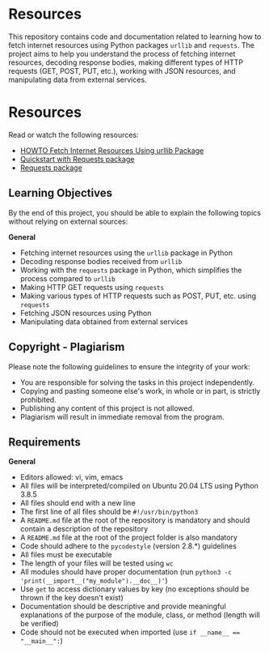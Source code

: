 # Resources

This repository contains code and documentation related to learning how to fetch internet resources using Python packages `urllib` and `requests`. The project aims to help you understand the process of fetching internet resources, decoding response bodies, making different types of HTTP requests (GET, POST, PUT, etc.), working with JSON resources, and manipulating data from external services.

# Resources

Read or watch the following resources:

- [HOWTO Fetch Internet Resources Using urllib Package](https://docs.python.org/3/howto/urllib2.html)
- [Quickstart with Requests package](https://requests.readthedocs.io/en/latest/)
- [Requests package](https://docs.python-requests.org/en/latest/)

## Learning Objectives

By the end of this project, you should be able to explain the following topics without relying on external sources:

**General**
- Fetching internet resources using the `urllib` package in Python
- Decoding response bodies received from `urllib`
- Working with the `requests` package in Python, which simplifies the process compared to `urllib`
- Making HTTP GET requests using `requests`
- Making various types of HTTP requests such as POST, PUT, etc. using `requests`
- Fetching JSON resources using Python
- Manipulating data obtained from external services

## Copyright - Plagiarism

Please note the following guidelines to ensure the integrity of your work:

- You are responsible for solving the tasks in this project independently.
- Copying and pasting someone else's work, in whole or in part, is strictly prohibited.
- Publishing any content of this project is not allowed.
- Plagiarism will result in immediate removal from the program.

## Requirements

**General**
- Editors allowed: vi, vim, emacs
- All files will be interpreted/compiled on Ubuntu 20.04 LTS using Python 3.8.5
- All files should end with a new line
- The first line of all files should be `#!/usr/bin/python3`
- A `README.md` file at the root of the repository is mandatory and should contain a description of the repository
- A `README.md` file at the root of the project folder is also mandatory
- Code should adhere to the `pycodestyle` (version 2.8.*) guidelines
- All files must be executable
- The length of your files will be tested using `wc`
- All modules should have proper documentation (run `python3 -c 'print(__import__("my_module").__doc__)'`)
- Use `get` to access dictionary values by key (no exceptions should be thrown if the key doesn't exist)
- Documentation should be descriptive and provide meaningful explanations of the purpose of the module, class, or method (length will be verified)
- Code should not be executed when imported (use `if __name__ == "__main__":`)
